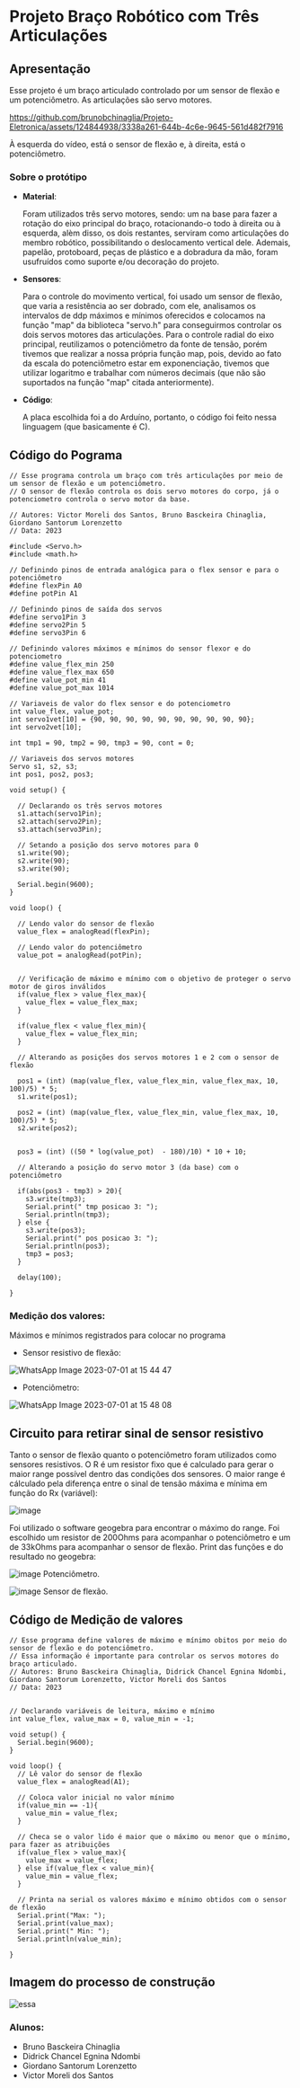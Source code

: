 # Projeto Braço Robótico com Três Articulações

## Apresentação
  Esse projeto é um braço articulado controlado por um sensor de flexão e um potenciômetro. As articulações são servo motores.
  
https://github.com/brunobchinaglia/Projeto-Eletronica/assets/124844938/3338a261-644b-4c6e-9645-561d482f7916

À esquerda do vídeo, está o sensor de flexão e, à direita, está o potenciômetro.

### Sobre o protótipo
* **Material**:
  
  Foram utilizados três servo motores, sendo: um na base para fazer a rotação do eixo principal do braço, rotacionando-o todo à direita ou à esquerda, alèm disso, os dois restantes, serviram como articulações do membro robótico, possibilitando o deslocamento vertical dele. Ademais, papelão, protoboard, peças de plástico e a dobradura da mão, foram usufruídos como suporte e/ou decoração do projeto.
* **Sensores**:
  
  Para o controle do movimento vertical, foi usado um sensor de flexão, que varia a resistência ao ser dobrado, com ele, analisamos os intervalos de ddp máximos e mínimos oferecidos e colocamos na função "map" da biblioteca "servo.h" para conseguirmos controlar os dois servos motores das articulações.
  Para o controle radial do eixo principal, reutilizamos o potenciômetro da fonte de tensão, porém tivemos que realizar a nossa própria função map, pois, devido ao fato da escala do potenciômetro estar em exponenciação, tivemos que utilizar logaritmo e trabalhar com números decimais (que não são suportados na função "map" citada anteriormente).
* **Código**:
  
  A placa escolhida foi a do Arduíno, portanto, o código foi feito nessa linguagem (que basicamente é C).

## Código do Pograma
```INO
// Esse programa controla um braço com três articulações por meio de um sensor de flexão e um potenciômetro.
// O sensor de flexão controla os dois servo motores do corpo, já o potenciometro controla o servo motor da base.

// Autores: Victor Moreli dos Santos, Bruno Basckeira Chinaglia, Giordano Santorum Lorenzetto
// Data: 2023

#include <Servo.h>
#include <math.h>

// Definindo pinos de entrada analógica para o flex sensor e para o potenciômetro
#define flexPin A0
#define potPin A1

// Definindo pinos de saída dos servos
#define servo1Pin 3
#define servo2Pin 5
#define servo3Pin 6

// Definindo valores máximos e mínimos do sensor flexor e do potenciometro
#define value_flex_min 250
#define value_flex_max 650
#define value_pot_min 41
#define value_pot_max 1014

// Variaveis de valor do flex sensor e do potenciometro
int value_flex, value_pot;
int servo1vet[10] = {90, 90, 90, 90, 90, 90, 90, 90, 90, 90};
int servo2vet[10];

int tmp1 = 90, tmp2 = 90, tmp3 = 90, cont = 0;

// Variaveis dos servos motores
Servo s1, s2, s3;
int pos1, pos2, pos3;

void setup() {

  // Declarando os três servos motores
  s1.attach(servo1Pin);
  s2.attach(servo2Pin);
  s3.attach(servo3Pin);

  // Setando a posição dos servo motores para 0
  s1.write(90);
  s2.write(90);
  s3.write(90);

  Serial.begin(9600);
}

void loop() {

  // Lendo valor do sensor de flexão
  value_flex = analogRead(flexPin);

  // Lendo valor do potenciômetro
  value_pot = analogRead(potPin);


  // Verificação de máximo e mínimo com o objetivo de proteger o servo motor de giros inválidos
  if(value_flex > value_flex_max){
    value_flex = value_flex_max;
  }

  if(value_flex < value_flex_min){
    value_flex = value_flex_min;
  }

  // Alterando as posições dos servos motores 1 e 2 com o sensor de flexão

  pos1 = (int) (map(value_flex, value_flex_min, value_flex_max, 10, 100)/5) * 5;
  s1.write(pos1);
  
  pos2 = (int) (map(value_flex, value_flex_min, value_flex_max, 10, 100)/5) * 5;
  s2.write(pos2);

  
  pos3 = (int) ((50 * log(value_pot)  - 180)/10) * 10 + 10;

  // Alterando a posição do servo motor 3 (da base) com o potenciômetro

  if(abs(pos3 - tmp3) > 20){
    s3.write(tmp3);
    Serial.print(" tmp posicao 3: ");
    Serial.println(tmp3);
  } else {
    s3.write(pos3);
    Serial.print(" pos posicao 3: ");
    Serial.println(pos3);
    tmp3 = pos3;
  }
  
  delay(100);

}
```

### Medição dos valores:
  Máximos e mínimos registrados para colocar no programa
  
  * Sensor resistivo de flexão:
  
![WhatsApp Image 2023-07-01 at 15 44 47](https://github.com/brunobchinaglia/Projeto-Eletronica/assets/124844938/076b9289-c320-4b6a-bdae-03a9af4d935c)

  * Potenciômetro:
  
![WhatsApp Image 2023-07-01 at 15 48 08](https://github.com/brunobchinaglia/Projeto-Eletronica/assets/124844938/ce55bca2-a3ec-4cbd-acb3-b71f7f0f17d1)

## Circuito para retirar sinal de sensor resistivo

  Tanto o sensor de flexão quanto o potenciômetro foram utilizados como sensores resistivos. O R é um resistor fixo que é calculado para gerar o maior range possível dentro das condições dos sensores. O maior range é cálculado pela diferença entre o sinal de tensão máxima e mínima em função do Rx (variável):

  ![image](https://github.com/brunobchinaglia/Projeto-Eletronica/assets/89356201/ec7d5fde-eb90-4cfe-a880-2448456db769)

  
  Foi utilizado o software geogebra para encontrar o máximo do range. Foi escolhido um resistor de 200Ohms para acompanhar o potenciômetro e um de 33kOhms para acompanhar o sensor de flexão.
  Print das funções e do resultado no geogebra:

  
  ![image](https://github.com/brunobchinaglia/Projeto-Eletronica/assets/89356201/1b29995c-26df-4c02-8865-0bdf6ab8b2ee)
  Potenciômetro.


  
  ![image](https://github.com/brunobchinaglia/Projeto-Eletronica/assets/89356201/5efbb678-d5c9-4bdb-b29a-842301cc898b)
  Sensor de flexão.

  

## Código de Medição de valores
```INO
// Esse programa define valores de máximo e mínimo obitos por meio do sensor de flexão e do potenciômetro.
// Essa informação é importante para controlar os servos motores do braço articulado.
// Autores: Bruno Basckeira Chinaglia, Didrick Chancel Egnina Ndombi, Giordano Santorum Lorenzetto, Victor Moreli dos Santos
// Data: 2023


// Declarando variáveis de leitura, máximo e mínimo
int value_flex, value_max = 0, value_min = -1;

void setup() {
  Serial.begin(9600);
}

void loop() {
  // Lê valor do sensor de flexão
  value_flex = analogRead(A1);

  // Coloca valor inicial no valor mínimo
  if(value_min == -1){
    value_min = value_flex;
  }

  // Checa se o valor lido é maior que o máximo ou menor que o mínimo, para fazer as atribuições
  if(value_flex > value_max){
    value_max = value_flex;
  } else if(value_flex < value_min){
    value_min = value_flex;
  }

  // Printa na serial os valores máximo e mínimo obtidos com o sensor de flexão
  Serial.print("Max: ");
  Serial.print(value_max);
  Serial.print(" Min: ");
  Serial.println(value_min);

}
```
## Imagem do processo de construção
![essa](https://github.com/brunobchinaglia/Projeto-Eletronica/assets/124844938/72832283-ee4b-4a3f-aa52-edd4d09aecaf)





### Alunos:
* Bruno Basckeira Chinaglia
* Didrick Chancel Egnina Ndombi
* Giordano Santorum Lorenzetto
* Victor Moreli dos Santos
